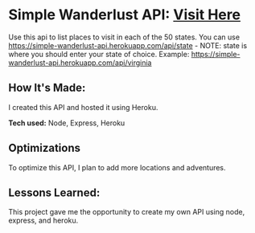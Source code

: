 # Simple Wanderlust API: [Visit Here](https://simple-wanderlust-api.herokuapp.com/)

Use this api to list places to visit in each of the 50 states. You can use https://simple-wanderlust-api.herokuapp.com/api/state - NOTE: state is where you should enter your state of choice.
Example: https://simple-wanderlust-api.herokuapp.com/api/virginia

## How It's Made:

I created this API and hosted it using Heroku.

**Tech used:** Node, Express, Heroku


## Optimizations
To optimize this API, I plan to add more locations and adventures.

## Lessons Learned:

This project gave me the opportunity to create my own API using node, express, and heroku. 


